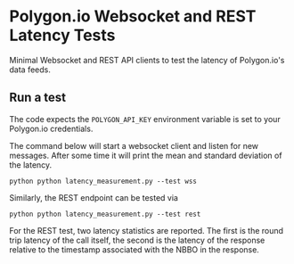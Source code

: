 # Polygon.io Websocket and REST Latency Tests
Minimal Websocket and REST API clients to test the latency of Polygon.io's data feeds.

## Run a test
The code expects the `POLYGON_API_KEY` environment variable is set to your Polygon.io credentials.

The command below will start a websocket client and listen for new messages. After some time it will print the mean and standard deviation of the latency.
```
python python latency_measurement.py --test wss
```

Similarly, the REST endpoint can be tested via
```
python python latency_measurement.py --test rest
```
For the REST test, two latency statistics are reported. The first is the round trip latency of the call itself, the second is the latency of the response relative to the timestamp associated with the NBBO in the response.